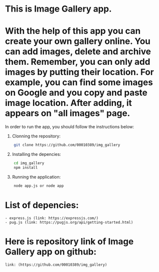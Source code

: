 # This is Image Gallery app. 

# With the help of this app you can create your own gallery online. You can add images, delete and archive them. Remember, you can only add images by putting their location. For example, you can find some images on Google and you copy and paste image location. After adding, it appears on "all images" page. 

In order to run the app, you should follow the instructions below:

1. Clonning the repository:

```bash
    git clone https://github.com/00010389/img_gallery
```

2. Installing the depencies:

```bash
    cd img_gallery
    npm install
```
3. Running the application:

```bash
    node app.js or node app
```

# List of depencies:

    - express.js (link: https://expressjs.com/)
    - pug.js (link: https://pugjs.org/api/getting-started.html)

# Here is repository link of Image Gallery app on github:

    link: (https://github.com/00010389/img_gallery)
